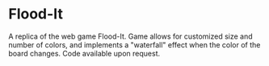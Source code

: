 # Flood-It
A replica of the web game Flood-It. Game allows for customized size and number of colors, and implements a "waterfall" effect when the color of the board changes. Code available upon request.

